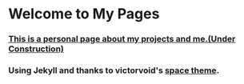 # Welcome to My Pages

### [**This is a personal page about my projects and me.(Under Construction)**](https://zywkloo.github.io/muse.github.io/)

### Using Jekyll and thanks to victorvoid's [space theme](https://github.com/victorvoid/space-jekyll-template/).
